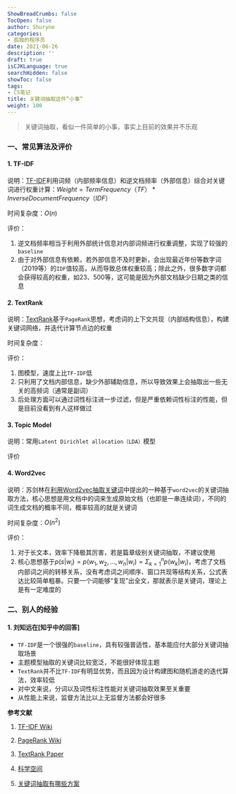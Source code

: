 ```yaml
---
ShowBreadCrumbs: false
TocOpen: false
author: Shuryne
categories:
- 孤独的程序员
date: 2021-06-26
description: ''
draft: true
isCJKLanguage: true
searchHidden: false
showToc: false
tags:
- CS笔记
title: 关键词抽取这件“小事”
weight: 100
---
```


> 关键词抽取，看似一件简单的小事，事实上目前的效果并不乐观

<!--more-->



### 一、常见算法及评价

#### 1. TF-IDF

说明：[TF-IDF][1]利用词频（内部频率信息）和逆文档频率（外部信息）综合对关键词进行权重计算：$Weight = Term Frequency（TF）*Inverse Document Frequency（IDF）$

时间复杂度：$O(n)$

评价：

1. 逆文档频率相当于利用外部统计信息对内部词频进行权重调整，实现了较强的`baseline`
2. 由于对外部信息有依赖，若外部信息不及时更新，会出现最近年份等数字词（2019等）的`IDF`值较高，从而导致总体权重较高；除此之外，很多数字词都会获得较高的权重，如23、500等，这可能是因为外部文档缺少日期之类的信息



#### 2. TextRank

说明：[TextRank][2]基于`PageRank`思想，考虑词的上下文共现（内部结构信息），构建关键词网络，并迭代计算节点边的权重

时间复杂度：

评价：

1. 图模型，速度上比`TF-IDF`低
2. 只利用了文档内部信息，缺少外部辅助信息，所以导致效果上会抽取出一些无关的高频词（通常是副词）
3. 后处理方面可以通过词性标注进一步过滤，但是严重依赖词性标注的性能，但是目前没看到有人这样做过



#### 3. Topic Model

说明：常用`Latent Dirichlet allocation（LDA）`模型

评价



####  4. Word2vec

说明：苏剑林在[利用Word2vec抽取关键词][3]中提出的一种基于`word2vec`的关键词抽取方法，核心思想是用文档中的词来生成原始文档（也即是一串连续词），不同的词生成文档的概率不同，概率较高的就是关键词

时间复杂度：$O(n^2)$

评价：

1. 对于长文本，效率下降极其厉害，若是篇章级别关键词抽取，不建议使用
2. 核心思想基于$p(s|w_i)=p(w_1,w_2,...,w_n|w_i)=\Sigma_{k=1}^{n}p(w_k|w_i)$，考虑了文档内部词之间的转移关系，没有考虑词之间顺序、窗口共现等结构关系，公式表达比较简单粗暴。只要一个词能够“复现”出全文，那就表示是关键词，理论上是有一定难度的



### 二、别人的经验

#### 1. 刘知远在[知乎中的回答]

* `TF-IDF`是一个很强的`baseline`，具有较强普适性，基本能应付大部分关键词抽取场景
* 主题模型抽取的关键词比较宽泛，不能很好体现主题
* `TextRank`并不比`TF-IDF`有明显优势，而且因为设计构建图和随机游走的迭代算法，效率较低
* 对中文来说，分词以及词性标注性能对关键词抽取效果至关重要
* 从性能上来说，监督方法比以上无监督方法都会好很多



**参考文献**

1. [TF-IDF Wiki][1]
2. [PageRank Wiki][4]

2. [TextRank Paper][2]

3. [科学空间][3]

4. [关键词抽取有哪些方案][5]



[1]: https://en.wikipedia.org/wiki/Tf–idf
[2]: https://www.aclweb.org/anthology/W04-3252.pdf "TextRank: Bringing Order into Text"
[3]: https://kexue.fm/archives/4316 "苏剑林-科学空间"
[4]: https://zh.wikipedia.org/wiki/PageRank
[5]: https://www.zhihu.com/question/21104071